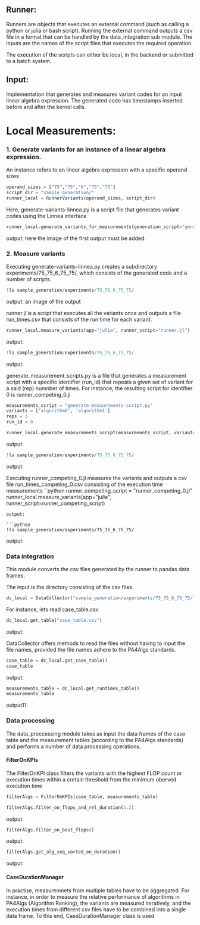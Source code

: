 ## Runner:

Runners are objects that executes an external command (such as calling a python or julia or bash script). Running the external command outputs a csv file in a format that can be handled by the data_integration sub module. The inputs are the names of the script files that executes the required operation.

The execution of the scripts can either be local, in the backend or submitted to a batch system.

## Input:

Implementation that generates and measures variant codes for an input linear algebra expression. The generated code has timestamps inserted before and after the kernel calls.

# Local Measurements:
### 1. Generate variants for an instance of a linear algebra expression.
An instance refers to an linear algebra expression with a specific operand sizes

```python
operand_sizes = ["75","75","6","75","75"]
script_dir = "sample_generation/"
runner_local = RunnerVariants(operand_sizes, script_dir)
```


Here, generate-variants-linnea.py is a script file that generates variant codes using the Linnea interface

```python
runner_local.generate_variants_for_measurements(generation_script="generate-variants-linnea.py")
```
output: here the image of the first output must be added.

### 2. Measure variants
Executing generate-variants-linnea.py creates a subdirectory experiments/75_75_6_75_75/, which consists of the generated code and a number of scripts.

```python
!ls sample_generation/experiments/75_75_6_75_75/
```


output: an image of the output

runner.jl is a script that executes all the variants once and outputs a file run_times.csv that consists of the run time for each variant.

```python
runner_local.measure_variants(app="julia", runner_script="runner.jl")
```
output:

```python
!ls sample_generation/experiments/75_75_6_75_75/
```
output:

generate_measurement_scripts.py is a file that generates a measurement script with a specific identifier (run_id) that repeats a given set of variant for a said (rep) numnber of times. For instance, the resulting script for identifier 0 is runner_competing_0.jl

```python
measurements_script = "generate-measurements-script.py"
variants = ['algorithm0', 'algorithm1']
reps = 3
run_id = 0
```
```python
runner_local.generate_measurements_script(measurements_script, variants, run_id, reps)
```
output:

```python
!ls sample_generation/experiments/75_75_6_75_75/
```
output:

Executing runner_competing_0.jl measures the variants and outputs a csv file run_times_competing_0.csv consisting of the execution time measurements
``python
runner_competing_script = "runner_competing_0.jl"
runner_local.measure_variants(app="julia", runner_script=runner_competing_script)
```
output:

```python
!ls sample_generation/experiments/75_75_6_75_75/
```
output:

### Data integration
This module converts the csv files generated by the runner to pandas data frames.

The input is the directory consisting of the csv files

```python
dc_local = DataCollector("sample_generation/experiments/75_75_6_75_75/")
```
For instance, lets read case_table.csv

```python
dc_local.get_table("case_table.csv")
```
output:


DataCollector offers methods to read the files without having to input the file names, provided the file names adhere to the PA4Algs standards.

```python
case_table = dc_local.get_case_table()
case_table
```

output:

```python
measurements_table = dc_local.get_runtimes_table()
measurements_table
```
output11:


### Data processing
The data_proccessing module takes as input the data frames of the case table and the measurement tables (according to the PA4Algs standards) and performs a number of data processing operations.

#### FilterOnKPIs
The FilterOnKPI class filters the variants with the highest FLOP count or execution times within a cretain threshold from the minimum oberved execution time
```python
filterAlgs = FilterOnKPIs(case_table, measurements_table)
```
```python
filterAlgs.filter_on_flops_and_rel_duration(1.2)
```
output:

```python
filterAlgs.filter_on_best_flops()
```
output:

```python
filterAlgs.get_alg_seq_sorted_on_duration()
```
output:

#### CaseDurationManager
In practise, measuremnets from multiple tables have to be aggregated. For instance, in order to measure the relative performance of algorithms in PA4Algs (Algorithm Ranking), the variants are measured iteratively, and the execution times from different csv files have to be combined into a single data frame. To this end, CaseDurationManager class is used
